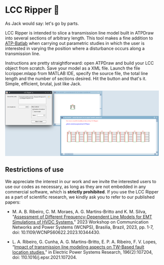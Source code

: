 # LCC Ripper 🔪

As Jack would say: let's go by parts.

LCC Ripper is intended to slice a transmission line model built in ATPDraw into several sections of arbitrary length. This tool makes a fine addition to [ATP-Batlab](https://github.com/amaurigmartins/ATPBatlab) when carrying out parametric studies in which the user is interested in varying the position where a disturbance occurs along a transmission line.

Instructions are pretty straightforward: open ATPDraw and build your LCC object from scratch. Save your model as a XML file. Launch the file lccripper.mlapp from MATLAB IDE, specify the source file, the total line length and the number of sections desired. Hit the button and that's it. Simple, efficient, brutal, just like Jack.

[![Screenshot #1](https://github.com/amaurigmartins/LCCRipper/blob/main/Screenshot1.png?raw=true)](https://github.com/amaurigmartins/LCCRipper/blob/main/Screenshot1.png?raw=true) 

## Restrictions of use

We appreciate the interest in our work and we invite the interested users to use our codes as necessary, as long as they are not embedded in any commercial software, which is **strictly prohibited**. If you use the LCC Ripper as a part of scientific research, we kindly ask you to refer to our published papers:

- M. A. B. Ribeiro, C. M. Moraes, A. G. Martins-Britto and K. M. Silva, "[Assessment of Different Frequency-Dependent Line Models for EMT Simulations of HVDC Systems](https://ieeexplore.ieee.org/document/10344430)," 2023 Workshop on Communication Networks and Power Systems (WCNPS), Brasilia, Brazil, 2023, pp. 1-7, doi: 10.1109/WCNPS60622.2023.10344430.
  
- L. A. Ribeiro, G. Cunha, A. G. Martins-Britto, E. P. A. Ribeiro, F. V. Lopes, “[Impact of transmission line modeling aspects on TW-Based fault location studies](https://www.sciencedirect.com/science/article/abs/pii/S0378779621001851),” in Electric Power Systems Research, 196(2):107204, doi: 110.1016/j.epsr.2021.107204.

